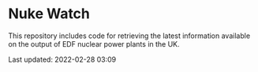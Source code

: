 # Nuke Watch

This repository includes code for retrieving the latest information available on the output of EDF nuclear power plants in the UK.

Last updated: 2022-02-28 03:09
